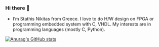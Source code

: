 ### Hi there 👋

* I’m Stathis Nikitas from Greece. I love to do H/W design on FPGA or programming embedded system with C, VHDL.
My interests are in programming languages (mostly C, Python).


[![Anurag's GitHub stats](https://github-readme-stats.vercel.app/api?username=evstniki)](https://github.com/anuraghazra/github-readme-stats)

<!--- - 👀 I’m interested in ...
- 🌱 I’m currently learning ...
- 💞️ I’m looking to collaborate on ...
- 📫 How to reach me ...


stathis-nikitas/stathis-nikitas is a ✨ special ✨ repository because its `README.md` (this file) appears on your GitHub profile.
You can click the Preview link to take a look at your changes.
--->







<!---

**evstniki/evstniki** is a ✨ _special_ ✨ repository because its `README.md` (this file) appears on your GitHub profile.

Here are some ideas to get you started:

- 🔭 I’m currently working on ...
- 🌱 I’m currently learning ...
- 👯 I’m looking to collaborate on ...
- 🤔 I’m looking for help with ...
- 💬 Ask me about ...
- 📫 How to reach me: ...
- 😄 Pronouns: ...
- ⚡ Fun fact: ...
-->
